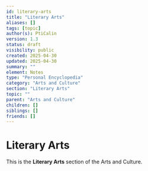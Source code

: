 ```yaml
---
id: literary-arts
title: "Literary Arts"
aliases: []
tags: [topic]
author(s): PtiCalin
version: 1.3
status: draft
visibility: public
created: 2025-04-30
updated: 2025-04-30
summary: ""
element: Notes
type: "Personal Encyclopedia"
category: "Arts and Culture"
section: "Literary Arts"
topic: ""
parent: "Arts and Culture"
children: []
siblings: []
friends: []
---
```

# Literary Arts

This is the **Literary Arts** section of the Arts and Culture.

